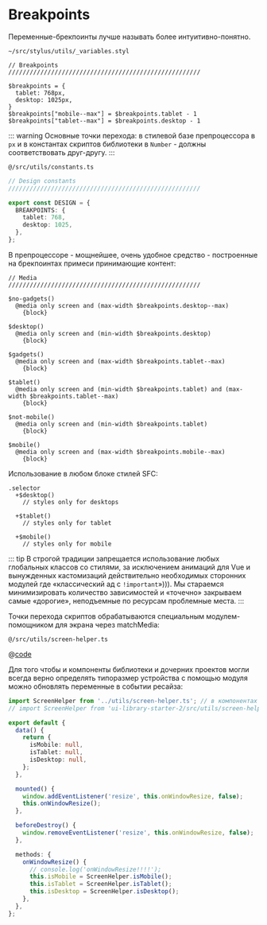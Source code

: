 # Breakpoints

Переменные-брекпоинты лучше называть более интуитивно-понятно.

<code class="nowrap">~/src/stylus/utils/_variables.styl</code>

```stylus
// Breakpoints
//////////////////////////////////////////////////////

$breakpoints = {
  tablet: 768px,
  desktop: 1025px,
}
$breakpoints["mobile--max"] = $breakpoints.tablet - 1
$breakpoints["tablet--max"] = $breakpoints.desktop - 1
```

::: warning
Основные точки перехода: в стилевой базе препроцессора в <code class="nowrap">px</code> и в константах скриптов библиотеки в <code class="nowrap">Number</code> - должны соответствовать друг-другу.
:::

<code class="nowrap">@/src/utils/сonstants.ts</code>

```ts
// Design constants
//////////////////////////////////////////////////////

export const DESIGN = {
  BREAKPOINTS: {
    tablet: 768,
    desktop: 1025,
  },
};
```

В препроцессоре - мощнейшее, очень удобное средство - построенные на брекпоинтах примеси принимающие контент:

```stylus
// Media
//////////////////////////////////////////////////////

$no-gadgets()
  @media only screen and (max-width $breakpoints.desktop--max)
    {block}

$desktop()
  @media only screen and (min-width $breakpoints.desktop)
    {block}

$gadgets()
  @media only screen and (max-width $breakpoints.tablet--max)
    {block}

$tablet()
  @media only screen and (min-width $breakpoints.tablet) and (max-width $breakpoints.tablet--max)
    {block}

$not-mobile()
  @media only screen and (min-width $breakpoints.tablet)
    {block}

$mobile()
  @media only screen and (max-width $breakpoints.mobile--max)
    {block}
```

Использование в любом блоке стилей SFC:

```stylus
.selector
  +$desktop()
    // styles only for desktops

  +$tablet()
    // styles only for tablet

  +$mobile()
    // styles only for mobile
```

::: tip
В строгой традиции запрещается использование любых глобальных классов со стилями, за исключением анимаций для Vue и вынужденных кастомизаций действительно необходимых сторонних модулей где «классический ад с <code class="nowrap">!important</code>»))). Мы стараемся минимизировать количество зависимостей и «точечно» закрываем самые «дорогие», неподъемные по ресурсам проблемные места.
:::

Точки перехода скриптов обрабатываются специальным модулем-помощником для экрана через matchMedia:

<code class="nowrap">@/src/utils/screen-helper.ts</code>

@[code](../../src/utils/screen-helper.ts)

Для того чтобы и компоненты библиотеки и дочерних проектов могли всегда верно определять типоразмер устройства с помощью модуля можно обновлять переменные в событии ресайза:

```ts
import ScreenHelper from '../utils/screen-helper.ts'; // в компонентах библиотеки
// import ScreenHelper from 'ui-library-starter-2/src/utils/screen-helper.ts'; // в дочерних проектах

export default {
  data() {
    return {
      isMobile: null,
      isTablet: null,
      isDesktop: null,
    };
  },

  mounted() {
    window.addEventListener('resize', this.onWindowResize, false);
    this.onWindowResize();
  },

  beforeDestroy() {
    window.removeEventListener('resize', this.onWindowResize, false);
  },

  methods: {
    onWindowResize() {
      // console.log('onWindowResize!!!!');
      this.isMobile = ScreenHelper.isMobile();
      this.isTablet = ScreenHelper.isTablet();
      this.isDesktop = ScreenHelper.isDesktop();
    },
  },
};
```
